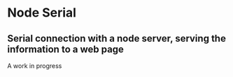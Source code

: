 # Node Serial

## Serial connection with a node server, serving the information to a web page

A work in progress